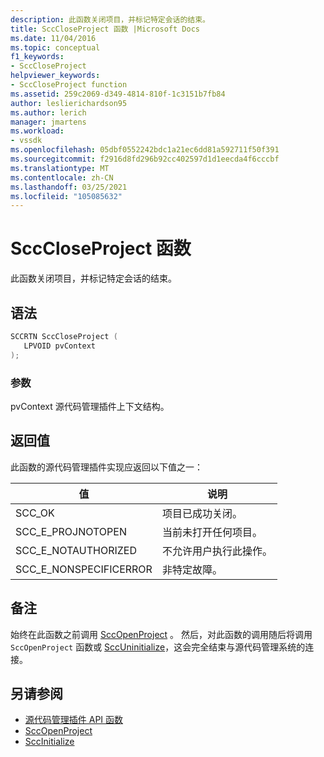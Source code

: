 ```yaml
---
description: 此函数关闭项目，并标记特定会话的结束。
title: SccCloseProject 函数 |Microsoft Docs
ms.date: 11/04/2016
ms.topic: conceptual
f1_keywords:
- SccCloseProject
helpviewer_keywords:
- SccCloseProject function
ms.assetid: 259c2069-d349-4814-810f-1c3151b7fb84
author: leslierichardson95
ms.author: lerich
manager: jmartens
ms.workload:
- vssdk
ms.openlocfilehash: 05dbf0552242bdc1a21ec6dd81a592711f50f391
ms.sourcegitcommit: f2916d8fd296b92cc402597d1d1eecda4f6cccbf
ms.translationtype: MT
ms.contentlocale: zh-CN
ms.lasthandoff: 03/25/2021
ms.locfileid: "105085632"
---
```

# <a name="scccloseproject-function"></a>SccCloseProject 函数
此函数关闭项目，并标记特定会话的结束。

## <a name="syntax"></a>语法

```cpp
SCCRTN SccCloseProject (
   LPVOID pvContext
);
```

### <a name="parameters"></a>参数
 pvContext 源代码管理插件上下文结构。

## <a name="return-value"></a>返回值
 此函数的源代码管理插件实现应返回以下值之一：

|值|说明|
|-----------|-----------------|
|SCC_OK|项目已成功关闭。|
|SCC_E_PROJNOTOPEN|当前未打开任何项目。|
|SCC_E_NOTAUTHORIZED|不允许用户执行此操作。|
|SCC_E_NONSPECIFICERROR|非特定故障。|

## <a name="remarks"></a>备注
 始终在此函数之前调用 [SccOpenProject](../extensibility/sccopenproject-function.md) 。 然后，对此函数的调用随后将调用 `SccOpenProject` 函数或 [SccUninitialize](../extensibility/sccuninitialize-function.md)，这会完全结束与源代码管理系统的连接。

## <a name="see-also"></a>另请参阅
- [源代码管理插件 API 函数](../extensibility/source-control-plug-in-api-functions.md)
- [SccOpenProject](../extensibility/sccopenproject-function.md)
- [SccInitialize](../extensibility/sccinitialize-function.md)
